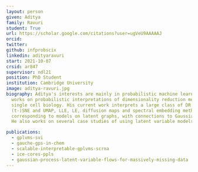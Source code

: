 ```yaml
---
layout: person
given: Aditya
family: Ravuri
student: True
url: https://scholar.google.com/citations?user=ugVeU9AAAAAJ
orcid:
twitter: 
github: infprobscix
linkedin: adityaravuri
start: 2021-10-07
crsid: ar847
supervisor: ndl21
position: PhD Student
institution: Cambridge University
image: aditya-ravuri.jpg
biography: Aditya's interests are mainly in probabilistic machine learning and he
  works on probabilistic interpretations of dimensionality reduction methods used in
  single cell biology. His current work interprets a large class of DR methods such as
  (t-)SNE and UMAP, LLE, LE, diffusion maps and spectral embedding methods as inference algorithms
  corresponding to models on latent graphs, with connections to Gaussian processes on graphs and manifolds.
  He also works on several case studies of using latent variable models in practice.

publications:
  - gplvms-svi
  - gauche-gps-in-chem
  - scalable-interpretable-gplvms-scrna
  - ice-cores-ppls
  - gaussian-process-latent-variable-flows-for-massively-missing-data
---
```

